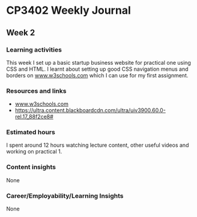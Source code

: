 # CP3402 Weekly Journal

## Week 2

### Learning activities
This week I set up a basic startup business website for practical one using CSS and HTML. I learnt about setting up
good CSS navigation menus and borders on www.w3schools.com which I can use for my first assignment.

### Resources and links
- www.w3schools.com
- https://ultra.content.blackboardcdn.com/ultra/uiv3900.60.0-rel.17_88f2ce8#

### Estimated hours
I spent around 12 hours watching lecture content, other useful videos and working on practical 1.

### Content insights
None

### Career/Employability/Learning Insights
None